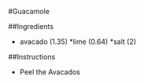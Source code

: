 #Guacamole

##Ingredients
* avacado (1.35)
*lime (0.64)
*salt (2)

##Instructions
* Peel the Avacados 
